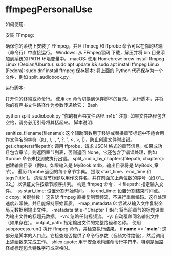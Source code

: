 # ffmpegPersonalUse
如何使用:

安装 FFmpeg:

确保你的系统上安装了 FFmpeg，并且 ffmpeg 和 ffprobe 命令可以在你的终端（命令行）中直接运行。
Windows: 从 FFmpeg官网 下载，解压并将 bin 目录添加到系统的 PATH 环境变量中。
macOS: 使用 Homebrew: brew install ffmpeg
Linux (Debian/Ubuntu): sudo apt update && sudo apt install ffmpeg
Linux (Fedora): sudo dnf install ffmpeg
保存脚本: 将上面的 Python 代码保存为一个文件，例如 split_audiobook.py。



运行脚本:

打开你的终端或命令行。
使用 cd 命令切换到保存脚本的目录。
运行脚本，并将你的有声书文件路径作为参数传递给它：
Bash

python split_audiobook.py "你的有声书文件路径.m4b"
注意: 如果文件路径包含空格，请务必用引号将其括起来。
脚本说明:

sanitize_filename(filename): 这个辅助函数用于移除或替换章节标题中不适合用作文件名的字符（如 \, /, :, *, ?, ", <, >, |），防止创建文件时出错。
get_chapters(filepath): 调用 ffprobe，请求 JSON 格式的章节信息。如果成功且包含章节，则返回章节列表，否则返回 None。它还包含了错误处理，例如 ffprobe 命令未找到或执行出错。
split_audio_by_chapters(filepath, chapters):
创建输出目录（例如，如果输入是 MyBook.m4b，输出目录将是 MyBook_章节）。
遍历 ffprobe 返回的每个章节字典。
提取 start_time、end_time 和 tags['title']。
清理章节标题以用作文件名，并在前面加上两位数的序号（如 01_, 02_）以保证文件按章节顺序排列。
构建 ffmpeg 命令：
-i filepath: 指定输入文件。
-ss start_time: 设置分割开始时间。
-to end_time: 设置分割结束时间点。
-c copy: 关键参数！ 这告诉 ffmpeg 直接复制音频流，不进行重新编码。这样处理速度非常快，并且能保持原始音质。
-map_metadata 0: 尝试从输入文件复制全局元数据到输出文件。
-metadata title="Chapter Title": 将当前章节的标题设置为输出文件的标题元数据。
-vn: 忽略任何视频流。
-y: 自动覆盖同名输出文件（如果存在）。
output_path: 指定输出文件的完整路径和名称。
使用 subprocess.run() 执行 ffmpeg 命令，并检查执行结果。
if __name__ == "__main__": 这部分是脚本的入口点。它检查是否提供了命令行参数（音频文件路径），然后调用上述函数来完成工作。
shlex.quote: 用于安全地构建命令行字符串，特别是当路径或标题包含特殊字符或空格时。

